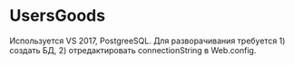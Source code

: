 # UsersGoods
Используется VS 2017, PostgreeSQL.
Для разворачивания требуется 1) создать БД, 2) отредактировать connectionString в Web.config.
